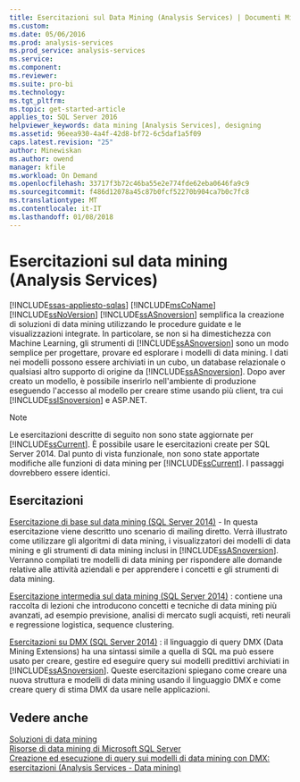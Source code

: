 ```yaml
---
title: Esercitazioni sul Data Mining (Analysis Services) | Documenti Microsoft
ms.custom: 
ms.date: 05/06/2016
ms.prod: analysis-services
ms.prod_service: analysis-services
ms.service: 
ms.component: 
ms.reviewer: 
ms.suite: pro-bi
ms.technology: 
ms.tgt_pltfrm: 
ms.topic: get-started-article
applies_to: SQL Server 2016
helpviewer_keywords: data mining [Analysis Services], designing
ms.assetid: 96eea930-4a4f-42d8-bf72-6c5daf1a5f09
caps.latest.revision: "25"
author: Minewiskan
ms.author: owend
manager: kfile
ms.workload: On Demand
ms.openlocfilehash: 33717f3b72c46ba55e2e774fde62eba0646fa9c9
ms.sourcegitcommit: f486d12078a45c87b0fcf52270b904ca7b0c7fc8
ms.translationtype: MT
ms.contentlocale: it-IT
ms.lasthandoff: 01/08/2018
---
```

# <a name="data-mining-tutorials-analysis-services"></a>Esercitazioni sul data mining (Analysis Services)
[!INCLUDE[ssas-appliesto-sqlas](../includes/ssas-appliesto-sqlas.md)]
[!INCLUDE[msCoName](../includes/msconame-md.md)][!INCLUDE[ssNoVersion](../includes/ssnoversion-md.md)] [!INCLUDE[ssASnoversion](../includes/ssasnoversion-md.md)] semplifica la creazione di soluzioni di data mining utilizzando le procedure guidate e le visualizzazioni integrate. In particolare, se non si ha dimestichezza con Machine Learning, gli strumenti di [!INCLUDE[ssASnoversion](../includes/ssasnoversion-md.md)] sono un modo semplice per progettare, provare ed esplorare i modelli di data mining. I dati nei modelli possono essere archiviati in un cubo, un database relazionale o qualsiasi altro supporto di origine da [!INCLUDE[ssASnoversion](../includes/ssasnoversion-md.md)]. Dopo aver creato un modello, è possibile inserirlo nell'ambiente di produzione eseguendo l'accesso al modello per creare stime usando più client, tra cui [!INCLUDE[ssISnoversion](../includes/ssisnoversion-md.md)] e ASP.NET.  
  
> [!NOTE]  
>Le esercitazioni descritte di seguito non sono state aggiornate per [!INCLUDE[ssCurrent](../includes/sscurrent-md.md)]. È possibile usare le esercitazioni create per SQL Server 2014. Dal punto di vista funzionale, non sono state apportate modifiche alle funzioni di data mining per [!INCLUDE[ssCurrent](../includes/sscurrent-md.md)]. I passaggi dovrebbero essere identici.  
  
## <a name="tutorials"></a>Esercitazioni  
  
[Esercitazione di base sul data mining (SQL Server 2014)](https://msdn.microsoft.com/library/ms167167(v=sql.120).aspx) - In questa esercitazione viene descritto uno scenario di mailing diretto. Verrà illustrato come utilizzare gli algoritmi di data mining, i visualizzatori dei modelli di data mining e gli strumenti di data mining inclusi in [!INCLUDE[ssASnoversion](../includes/ssasnoversion-md.md)]. Verranno compilati tre modelli di data mining per rispondere alle domande relative alle attività aziendali e per apprendere i concetti e gli strumenti di data mining.  
  
[Esercitazione intermedia sul data mining (SQL Server 2014)](https://msdn.microsoft.com/library/cc879271(v=sql.120).aspx) : contiene una raccolta di lezioni che introducono concetti e tecniche di data mining più avanzati, ad esempio previsione, analisi di mercato sugli acquisti, reti neurali e regressione logistica, sequence clustering.  
  
[Esercitazioni su DMX (SQL Server 2014)](https://msdn.microsoft.com/library/bb895168(v=sql.120).aspx) : il linguaggio di query DMX (Data Mining Extensions) ha una sintassi simile a quella di SQL ma può essere usato per creare, gestire ed eseguire query sui modelli predittivi archiviati in [!INCLUDE[ssASnoversion](../includes/ssasnoversion-md.md)]. Queste esercitazioni spiegano come creare una nuova struttura e modelli di data mining usando il linguaggio DMX e come creare query di stima DMX da usare nelle applicazioni.  
  
## <a name="see-also"></a>Vedere anche  
[Soluzioni di data mining](../analysis-services/data-mining/data-mining-solutions.md)  
[Risorse di data mining di Microsoft SQL Server](http://go.microsoft.com/fwlink/?LinkId=97965)  
[Creazione ed esecuzione di query sui modelli di data mining con DMX: esercitazioni &#40;Analysis Services - Data mining&#41;](http://msdn.microsoft.com/library/145b81a7-c0c3-4ca3-bb32-0b482423b9a0)  
  
  
  

